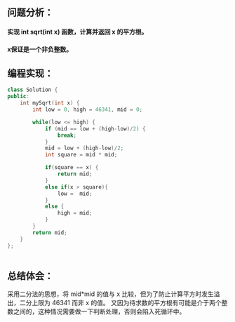 
## 问题分析：
#### 实现 int sqrt(int x) 函数，计算并返回 x 的平方根。
#### x保证是一个非负整数。
## 编程实现：
```C++
class Solution {
public:
    int mySqrt(int x) {
        int low = 0, high = 46341, mid = 0;

        while(low <= high) { 
            if (mid == low + (high-low)/2) {  
                break;  
            } 
            mid = low + (high-low)/2;
            int square = mid * mid;

            if(square == x) {
                return mid;
            }
            else if(x > square){
                low =  mid;
            }
            else {
                high = mid;
            }
        }
        return mid;
    }
};
        
```
## 总结体会：
采用二分法的思想，将 mid*mid 的值与 x 比较，但为了防止计算平方时发生溢出，二分上限为 46341 而非 x 的值。
又因为待求数的平方根有可能是介于两个整数之间的，这种情况需要做一下判断处理，否则会陷入死循环中。

